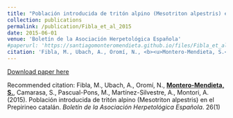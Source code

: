 ```yaml
---
title: "Población introducida de tritón alpino (Mesotriton alpestris) en el Prepirineo catalán"
collection: publications
permalink: /publication/Fibla_et_al_2015
date: 2015-06-01
venue: 'Boletín de la Asociación Herpetológica Española'
#paperurl: 'https://santiagomonteromendieta.github.io/files/Fibla_et_al_2015.pdf'
citation: 'Fibla, M., Ubach, A., Oromí, N., <b><u>Montero-Mendieta, S.</b></u>, Camarasa, S., Pascual-Pons, M., Martínez-Silvestre, A., Montori, A. (2015). Población introducida de tritón alpino (Mesotriton alpestris) en el Prepirineo catalán. <i>Boletín de la Asociación Herpetológica Española</i>. 26(1)'
---
```


[Download paper here](https://santiagomonteromendieta.github.io/files/Fibla_et_al_2015.pdf)

Recommended citation: Fibla, M., Ubach, A., Oromí, N., <b><u>Montero-Mendieta, S.</b></u>, Camarasa, S., Pascual-Pons, M., Martínez-Silvestre, A., Montori, A. (2015). Población introducida de tritón alpino (Mesotriton alpestris) en el Prepirineo catalán. <i>Boletín de la Asociación Herpetológica Española</i>. 26(1)
